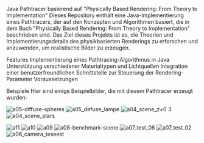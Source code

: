 Java Pathtracer basierend auf "Physically Based Rendering: From Theory to Implementation"
Dieses Repository enthält eine Java-Implementierung eines Pathtracers, der auf den Konzepten und Algorithmen basiert, die in dem Buch "Physically Based Rendering: From Theory to Implementation" beschrieben sind. Das Ziel dieses Projekts ist es, die Theorien und Implementierungsdetails des physikbasierten Renderings zu erforschen und anzuwenden, um realistische Bilder zu erzeugen.

Features
Implementierung eines Pathtracing-Algorithmus in Java
Unterstützung verschiedener Materialtypen und Lichtquellen
Integration einer benutzerfreundlichen Schnittstelle zur Steuerung der Rendering-Parameter
Voraussetzungen

Beispiele
Hier sind einige Beispielbilder, die mit diesem Pathtracer erzeugt wurden:

![a05-diffuse-spheres](https://github.com/VerIPt/path-tracer/assets/93347213/48a2a038-4b3c-4712-9dfe-b04b137dece6)
![a05_defuse_lampe](https://github.com/VerIPt/path-tracer/assets/93347213/bb06f6ba-9b78-4a02-bb28-b948db39afa9)
![a04_scene_z+0 3](https://github.com/VerIPt/path-tracer/assets/93347213/e25992b2-3381-495d-837b-8bd33bd5f64d)
![a04_scene_stars](https://github.com/VerIPt/path-tracer/assets/93347213/c46dd788-8d7e-4eab-a631-5cfef0bd71c5)

![a11](https://github.com/VerIPt/path-tracer/assets/93347213/e57cb53b-3c3d-40e4-a07d-88a6677b7f29)
![a10](https://github.com/VerIPt/path-tracer/assets/93347213/22dc9eda-fe20-44e1-9f64-6caf680fc9d1)
![a09](https://github.com/VerIPt/path-tracer/assets/93347213/73b2dd5b-0f51-46fc-b4b3-7051b52e1336)
![a08-benchmark-scene](https://github.com/VerIPt/path-tracer/assets/93347213/b46b70a7-6a18-483b-88e0-bcfbef683a85)
![a07_test_06](https://github.com/VerIPt/path-tracer/assets/93347213/90045538-4208-4da6-9b51-716c4bccfcd0)
![a07_test_02](https://github.com/VerIPt/path-tracer/assets/93347213/78fc2a9b-82e2-4c3d-906e-96cfb447130c)
![a06_camera_teseest](https://github.com/VerIPt/path-tracer/assets/93347213/76076451-a291-45f9-82d1-5555e7e39720)

